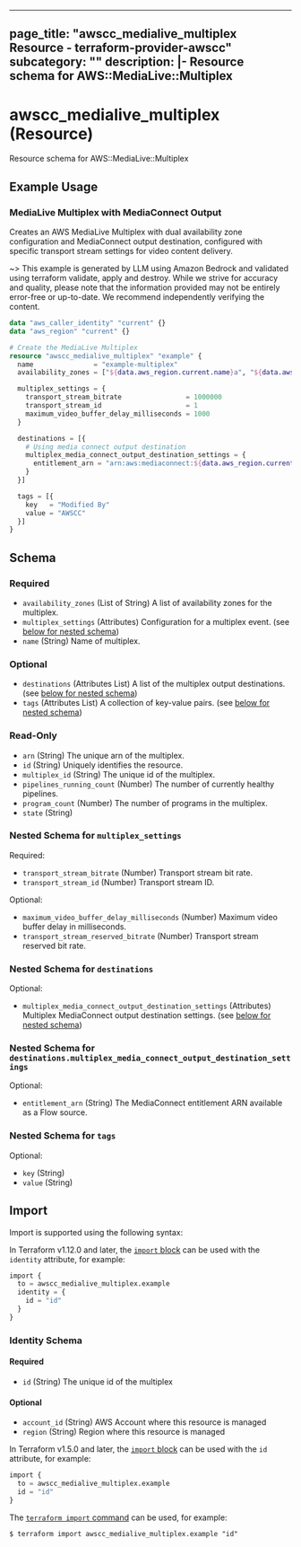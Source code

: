 
---
page_title: "awscc_medialive_multiplex Resource - terraform-provider-awscc"
subcategory: ""
description: |-
  Resource schema for AWS::MediaLive::Multiplex
---

# awscc_medialive_multiplex (Resource)

Resource schema for AWS::MediaLive::Multiplex

## Example Usage

### MediaLive Multiplex with MediaConnect Output

Creates an AWS MediaLive Multiplex with dual availability zone configuration and MediaConnect output destination, configured with specific transport stream settings for video content delivery.

~> This example is generated by LLM using Amazon Bedrock and validated using terraform validate, apply and destroy. While we strive for accuracy and quality, please note that the information provided may not be entirely error-free or up-to-date. We recommend independently verifying the content.

```terraform
data "aws_caller_identity" "current" {}
data "aws_region" "current" {}

# Create the MediaLive Multiplex
resource "awscc_medialive_multiplex" "example" {
  name               = "example-multiplex"
  availability_zones = ["${data.aws_region.current.name}a", "${data.aws_region.current.name}b"]

  multiplex_settings = {
    transport_stream_bitrate                = 1000000
    transport_stream_id                     = 1
    maximum_video_buffer_delay_milliseconds = 1000
  }

  destinations = [{
    # Using media connect output destination
    multiplex_media_connect_output_destination_settings = {
      entitlement_arn = "arn:aws:mediaconnect:${data.aws_region.current.name}:${data.aws_caller_identity.current.account_id}:entitlement:1234-5678-90ab-cdef"
    }
  }]

  tags = [{
    key   = "Modified By"
    value = "AWSCC"
  }]
}
```

<!-- schema generated by tfplugindocs -->
## Schema

### Required

- `availability_zones` (List of String) A list of availability zones for the multiplex.
- `multiplex_settings` (Attributes) Configuration for a multiplex event. (see [below for nested schema](#nestedatt--multiplex_settings))
- `name` (String) Name of multiplex.

### Optional

- `destinations` (Attributes List) A list of the multiplex output destinations. (see [below for nested schema](#nestedatt--destinations))
- `tags` (Attributes List) A collection of key-value pairs. (see [below for nested schema](#nestedatt--tags))

### Read-Only

- `arn` (String) The unique arn of the multiplex.
- `id` (String) Uniquely identifies the resource.
- `multiplex_id` (String) The unique id of the multiplex.
- `pipelines_running_count` (Number) The number of currently healthy pipelines.
- `program_count` (Number) The number of programs in the multiplex.
- `state` (String)

<a id="nestedatt--multiplex_settings"></a>
### Nested Schema for `multiplex_settings`

Required:

- `transport_stream_bitrate` (Number) Transport stream bit rate.
- `transport_stream_id` (Number) Transport stream ID.

Optional:

- `maximum_video_buffer_delay_milliseconds` (Number) Maximum video buffer delay in milliseconds.
- `transport_stream_reserved_bitrate` (Number) Transport stream reserved bit rate.


<a id="nestedatt--destinations"></a>
### Nested Schema for `destinations`

Optional:

- `multiplex_media_connect_output_destination_settings` (Attributes) Multiplex MediaConnect output destination settings. (see [below for nested schema](#nestedatt--destinations--multiplex_media_connect_output_destination_settings))

<a id="nestedatt--destinations--multiplex_media_connect_output_destination_settings"></a>
### Nested Schema for `destinations.multiplex_media_connect_output_destination_settings`

Optional:

- `entitlement_arn` (String) The MediaConnect entitlement ARN available as a Flow source.



<a id="nestedatt--tags"></a>
### Nested Schema for `tags`

Optional:

- `key` (String)
- `value` (String)

## Import

Import is supported using the following syntax:

In Terraform v1.12.0 and later, the [`import` block](https://developer.hashicorp.com/terraform/language/import) can be used with the `identity` attribute, for example:

```terraform
import {
  to = awscc_medialive_multiplex.example
  identity = {
    id = "id"
  }
}
```

<!-- schema generated by tfplugindocs -->
### Identity Schema

#### Required

- `id` (String) The unique id of the multiplex

#### Optional

- `account_id` (String) AWS Account where this resource is managed
- `region` (String) Region where this resource is managed

In Terraform v1.5.0 and later, the [`import` block](https://developer.hashicorp.com/terraform/language/import) can be used with the `id` attribute, for example:

```terraform
import {
  to = awscc_medialive_multiplex.example
  id = "id"
}
```

The [`terraform import` command](https://developer.hashicorp.com/terraform/cli/commands/import) can be used, for example:

```shell
$ terraform import awscc_medialive_multiplex.example "id"
```
